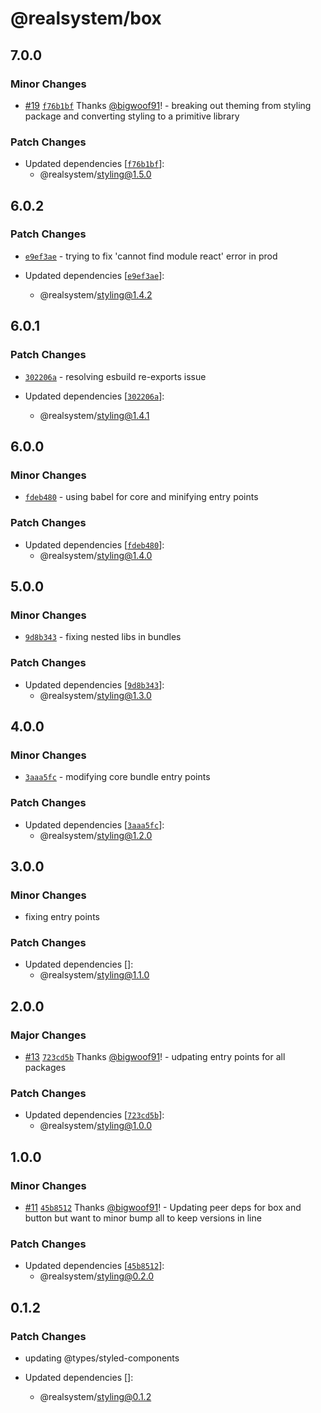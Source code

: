 # @realsystem/box

## 7.0.0

### Minor Changes

- [#19](https://github.com/bigwoof91/realsystem/pull/19) [`f76b1bf`](https://github.com/bigwoof91/realsystem/commit/f76b1bfa8b22ce9cb47c05c42d5924f07b5ed98e) Thanks [@bigwoof91](https://github.com/bigwoof91)! - breaking out theming from styling package and converting styling to a primitive library

### Patch Changes

- Updated dependencies [[`f76b1bf`](https://github.com/bigwoof91/realsystem/commit/f76b1bfa8b22ce9cb47c05c42d5924f07b5ed98e)]:
  - @realsystem/styling@1.5.0

## 6.0.2

### Patch Changes

- [`e9ef3ae`](https://github.com/bigwoof91/realsystem/commit/e9ef3ae181b51d3768d05ce2a57a10e2e6ac5145) - trying to fix 'cannot find module react' error in prod

- Updated dependencies [[`e9ef3ae`](https://github.com/bigwoof91/realsystem/commit/e9ef3ae181b51d3768d05ce2a57a10e2e6ac5145)]:
  - @realsystem/styling@1.4.2

## 6.0.1

### Patch Changes

- [`302206a`](https://github.com/bigwoof91/realsystem/commit/302206afa3d729071b8ee4d45cab8e72284534f2) - resolving esbuild re-exports issue

- Updated dependencies [[`302206a`](https://github.com/bigwoof91/realsystem/commit/302206afa3d729071b8ee4d45cab8e72284534f2)]:
  - @realsystem/styling@1.4.1

## 6.0.0

### Minor Changes

- [`fdeb480`](https://github.com/bigwoof91/realsystem/commit/fdeb48032b6d5442363631da8c364f7af6d972e3) - using babel for core and minifying entry points

### Patch Changes

- Updated dependencies [[`fdeb480`](https://github.com/bigwoof91/realsystem/commit/fdeb48032b6d5442363631da8c364f7af6d972e3)]:
  - @realsystem/styling@1.4.0

## 5.0.0

### Minor Changes

- [`9d8b343`](https://github.com/bigwoof91/realsystem/commit/9d8b343ec0289cffffaf4d839de819ce319e08e8) - fixing nested libs in bundles

### Patch Changes

- Updated dependencies [[`9d8b343`](https://github.com/bigwoof91/realsystem/commit/9d8b343ec0289cffffaf4d839de819ce319e08e8)]:
  - @realsystem/styling@1.3.0

## 4.0.0

### Minor Changes

- [`3aaa5fc`](https://github.com/bigwoof91/realsystem/commit/3aaa5fc6bcb5b5bf9a5f81812105de7f959bc722) - modifying core bundle entry points

### Patch Changes

- Updated dependencies [[`3aaa5fc`](https://github.com/bigwoof91/realsystem/commit/3aaa5fc6bcb5b5bf9a5f81812105de7f959bc722)]:
  - @realsystem/styling@1.2.0

## 3.0.0

### Minor Changes

- fixing entry points

### Patch Changes

- Updated dependencies []:
  - @realsystem/styling@1.1.0

## 2.0.0

### Major Changes

- [#13](https://github.com/bigwoof91/realsystem/pull/13) [`723cd5b`](https://github.com/bigwoof91/realsystem/commit/723cd5b627ae60e935b0ec6000745da117e50b28) Thanks [@bigwoof91](https://github.com/bigwoof91)! - udpating entry points for all packages

### Patch Changes

- Updated dependencies [[`723cd5b`](https://github.com/bigwoof91/realsystem/commit/723cd5b627ae60e935b0ec6000745da117e50b28)]:
  - @realsystem/styling@1.0.0

## 1.0.0

### Minor Changes

- [#11](https://github.com/bigwoof91/realsystem/pull/11) [`45b8512`](https://github.com/bigwoof91/realsystem/commit/45b8512f6e1d7250f5987bf2fd47e1291d6a79c2) Thanks [@bigwoof91](https://github.com/bigwoof91)! - Updating peer deps for box and button but want to minor bump all to keep versions in line

### Patch Changes

- Updated dependencies [[`45b8512`](https://github.com/bigwoof91/realsystem/commit/45b8512f6e1d7250f5987bf2fd47e1291d6a79c2)]:
  - @realsystem/styling@0.2.0

## 0.1.2

### Patch Changes

- updating @types/styled-components

- Updated dependencies []:
  - @realsystem/styling@0.1.2
